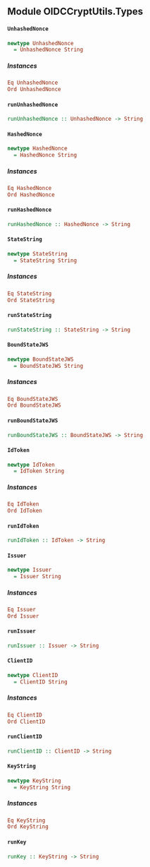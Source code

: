 ## Module OIDCCryptUtils.Types

#### `UnhashedNonce`

``` purescript
newtype UnhashedNonce
  = UnhashedNonce String
```

##### Instances
``` purescript
Eq UnhashedNonce
Ord UnhashedNonce
```

#### `runUnhashedNonce`

``` purescript
runUnhashedNonce :: UnhashedNonce -> String
```

#### `HashedNonce`

``` purescript
newtype HashedNonce
  = HashedNonce String
```

##### Instances
``` purescript
Eq HashedNonce
Ord HashedNonce
```

#### `runHashedNonce`

``` purescript
runHashedNonce :: HashedNonce -> String
```

#### `StateString`

``` purescript
newtype StateString
  = StateString String
```

##### Instances
``` purescript
Eq StateString
Ord StateString
```

#### `runStateString`

``` purescript
runStateString :: StateString -> String
```

#### `BoundStateJWS`

``` purescript
newtype BoundStateJWS
  = BoundStateJWS String
```

##### Instances
``` purescript
Eq BoundStateJWS
Ord BoundStateJWS
```

#### `runBoundStateJWS`

``` purescript
runBoundStateJWS :: BoundStateJWS -> String
```

#### `IdToken`

``` purescript
newtype IdToken
  = IdToken String
```

##### Instances
``` purescript
Eq IdToken
Ord IdToken
```

#### `runIdToken`

``` purescript
runIdToken :: IdToken -> String
```

#### `Issuer`

``` purescript
newtype Issuer
  = Issuer String
```

##### Instances
``` purescript
Eq Issuer
Ord Issuer
```

#### `runIssuer`

``` purescript
runIssuer :: Issuer -> String
```

#### `ClientID`

``` purescript
newtype ClientID
  = ClientID String
```

##### Instances
``` purescript
Eq ClientID
Ord ClientID
```

#### `runClientID`

``` purescript
runClientID :: ClientID -> String
```

#### `KeyString`

``` purescript
newtype KeyString
  = KeyString String
```

##### Instances
``` purescript
Eq KeyString
Ord KeyString
```

#### `runKey`

``` purescript
runKey :: KeyString -> String
```


